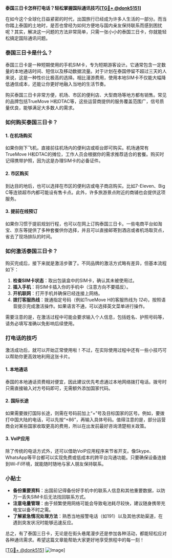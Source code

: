 **泰国三日卡怎样打电话？轻松掌握国际通讯技巧[[TG💪+ @donk5151](https://t.me/s/donk5151)]**

在如今这个全球化日益紧密的时代，出国旅行已经成为许多人生活的一部分。而当你踏上泰国的土地时，是否也曾经为如何方便地与国内亲友保持联系而感到困扰呢？其实，解决这一问题的方法非常简单，只需一张小小的泰国三日卡，你就能轻松搞定国际通讯问题。

### 泰国三日卡是什么？

泰国三日卡是一种短期使用的手机SIM卡，专为短期游客设计。它通常包含一定数量的本地通话时间、短信以及移动数据流量。对于计划在泰国停留不超过三天的人来说，这是一种性价比极高的选择。相比漫游费用，使用本地SIM卡不仅能大幅降低通信成本，还能让你更好地融入当地的生活节奏。

购买泰国三日卡非常方便，机场、市区的便利店、大型商场等地方都有销售。常见的品牌包括TrueMove H和DTAC等，这些运营商提供的服务覆盖范围广，信号质量优良，能够满足大多数人的需求。

### 如何购买泰国三日卡？

#### 1. 在机场购买
如果你刚下飞机，直接前往机场内的便利店或柜台即可购买。机场通常有TrueMove H和DTAC的摊位，工作人员会根据你的需求推荐适合的套餐。购买时记得携带护照，因为这是办理SIM卡的必备证件。

#### 2. 市区购买
到达目的地后，也可以选择在市区的便利店或电子商店购买。比如7-Eleven、Big C等连锁超市内都可能设有售卡点。此外，许多旅游景点附近的商铺也会提供这项服务。

#### 3. 提前在线预订
如果你习惯于提前规划行程，也可以在网上订购泰国三日卡。一些电商平台如淘宝、京东等提供了多种套餐供你选择，并且可以直接邮寄到酒店或者机场取货点，省去了现场排队的时间。

### 如何激活泰国三日卡？

购买完成后，接下来就是激活步骤了。不同品牌的激活方式略有差异，但基本流程如下：

1. **检查SIM卡状态**：取出包装盒中的SIM卡，确认其未被使用过。
2. **插入手机**：将SIM卡插入你的手机中（注意方向不要插反）。
3. **开机联网**：打开手机并确保已经连接上网络。
4. **拨打客服热线**：拨通指定号码（例如TrueMove H的客服热线为 *124*)，按照语音提示完成激活操作。如果语言不通，可以选择英文菜单进行操作。

需要注意的是，在激活过程中可能会要求输入个人信息，包括姓名、护照号码等，请务必填写准确以免影响后续使用。

### 打电话的技巧

激活成功后，就可以开始正常使用啦！不过，在实际使用过程中还有一些小技巧可以帮助你更高效地利用这张卡片。

#### 1. 本地通话
泰国的本地通话资费相对便宜，因此建议优先考虑通过本地网络拨打电话。拨号时只需直接输入对方号码即可，无需额外添加国家代码。

#### 2. 国际长途
如果需要拨打国际长途，则需在号码前加上“+”号及目标国家的区号。例如，要拨打中国大陆的电话，可以先按“+86”，再输入具体号码。值得注意的是，部分运营商会对某些国家收取更高的费用，所以在出发前最好咨询清楚相关政策。

#### 3. VoIP应用
除了传统的电话方式外，还可以借助VoIP应用程序来节省开支。像Skype、WhatsApp等平台都可以实现免费或低成本的跨平台沟通功能。只要确保设备连接到Wi-Fi环境，就能随时随地与家人朋友保持联系。

### 小贴士

- **备份重要资料**：出国前记得备份好手机中的联系人信息和其他重要数据，以防万一丢失SIM卡后无法找回联系方式。
- **注意电量管理**：由于频繁使用网络可能会导致电池耗尽较快，建议随身携带充电宝以备不时之需。
- **了解紧急情况处理方法**：熟悉当地报警电话（如191）以及其他求助渠道，在遇到突发状况时能够迅速反应。

总之，有了泰国三日卡，无论是在街头巷尾漫步还是参加各种活动，都能轻松应对各种通讯需求。希望这篇文章能帮助大家更好地享受旅程中的每一刻！

[[TG💪+ @donk5151](https://t.me/s/donk5151) ![Image](https://i.postimg.cc/rwNCRYN7/Snipaste-2025-04-30-17-27-05.png)]